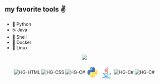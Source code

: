 
## my favorite tools ✌

- 🐍 Python
- ☕  Java
- 📜 Shell
- 🐋 Docker 
- 🐧 Linux

<div align="center" >
  <a href="https://www.linkedin.com/in/gustavo-benicio-9724bb254" target="blank">
    <img src="https://img.shields.io/badge/-LinkedIn-%230077B5?style=for-the-badge&logo=linkedin&logoColor=white" target="_blank">
  </a> 
</div>


</div>
<div style="display: inline_block" align="center"><br>
  <img align="center" alt="HG-HTML" height="40" width="40" src="https://cdn.iconscout.com/icon/free/png-256/free-flask-51-285137.png?f=webp">
  <img align="center" alt="HG-CSS" height="40" width="40" src="https://static-00.iconduck.com/assets.00/vercel-icon-512x449-3422jidz.png">
  <img align="center" alt="HG-C#" height="30" width="30" src="https://cdn-icons-png.flaticon.com/512/6124/6124995.png">
  <img align="center" alt="HG-Python" height="40" width="40" src="https://raw.githubusercontent.com/devicons/devicon/master/icons/python/python-original.svg">
  <img align="center" alt="HG-DOCKER" height="40" width="40" src="https://raw.githubusercontent.com/devicons/devicon/master/icons/java/java-original.svg">
  <img align="center" alt="HG-C#" height="30" width="30" src="https://cdn-icons-png.flaticon.com/512/919/919853.png">
  <img align="center" alt="HG-C#" height="45" width="45" src="https://brandlogos.net/wp-content/uploads/2021/09/bootstrap-logo.png">
  
</div>
